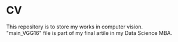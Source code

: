# CV  

This repository is to store my works in computer vision.  
"main_VGG16" file is part of my final artile in my Data Science MBA.
